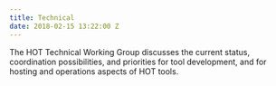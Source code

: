 ```yaml
---
title: Technical
date: 2018-02-15 13:22:00 Z
---
```


The HOT Technical Working Group discusses the current status, coordination possibilities, and priorities for tool development, and for hosting and operations aspects of HOT tools.

